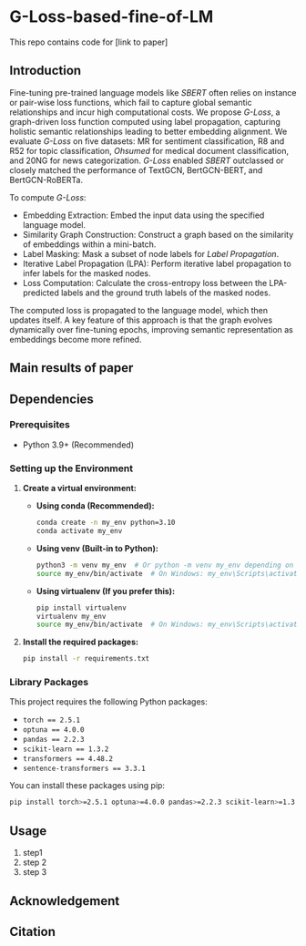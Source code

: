 # G-Loss-based-fine-of-LM
This repo contains code for [link to paper]

## Introduction

Fine-tuning pre-trained language models like *SBERT* often relies on instance or pair-wise loss functions, which fail to capture global semantic relationships and incur high computational costs.
We propose *G-Loss*, a graph-driven loss function computed using label propagation, capturing holistic semantic relationships leading to better embedding alignment. 
We evaluate *G-Loss* on five datasets: MR for sentiment classification, R8 and R52 for topic classification, _Ohsumed_ for medical document classification, and 20NG for news categorization.
*G-Loss* enabled *SBERT* outclassed or closely matched the performance of TextGCN, BertGCN-BERT, and BertGCN-RoBERTa.

To compute *G-Loss*:
* Embedding Extraction: Embed the input data using the specified language model.
* Similarity Graph Construction: Construct a graph based on the similarity of embeddings within a mini-batch.
* Label Masking: Mask a subset of node labels for _Label Propagation_.
* Iterative Label Propagation (LPA): Perform iterative label propagation to infer labels for the masked nodes.
* Loss Computation: Calculate the cross-entropy loss between the LPA-predicted labels and the ground truth labels of the masked nodes.

The computed loss is propagated to the language model, which then updates itself.
A key feature of this approach is that the graph evolves dynamically over fine-tuning epochs, improving semantic representation as embeddings become more refined.

## Main results of paper

## Dependencies

### Prerequisites

*   Python 3.9+ (Recommended)

### Setting up the Environment

1.  **Create a virtual environment:**

    *   **Using conda (Recommended):**

        ```bash
        conda create -n my_env python=3.10
        conda activate my_env
        ```

    *   **Using venv (Built-in to Python):**

        ```bash
        python3 -m venv my_env  # Or python -m venv my_env depending on your setup
        source my_env/bin/activate  # On Windows: my_env\Scripts\activate
        ```

    *   **Using virtualenv (If you prefer this):**

        ```bash
        pip install virtualenv
        virtualenv my_env
        source my_env/bin/activate  # On Windows: my_env\Scripts\activate
        ```

2.  **Install the required packages:**

    ```bash
    pip install -r requirements.txt
    ```


### Library Packages

This project requires the following Python packages:

*   `torch == 2.5.1`
*   `optuna == 4.0.0`
*   `pandas == 2.2.3`
*   `scikit-learn == 1.3.2`
*   `transformers == 4.48.2`
*   `sentence-transformers == 3.3.1`

You can install these packages using pip:

```bash
pip install torch>=2.5.1 optuna>=4.0.0 pandas>=2.2.3 scikit-learn>=1.3.2 matplotlib>=3.10.0 transformers>=4.48.2 sentence-transformers>=3.3.1

```

## Usage
1. step1
2. step 2
3. step 3

## Acknowledgement

## Citation

